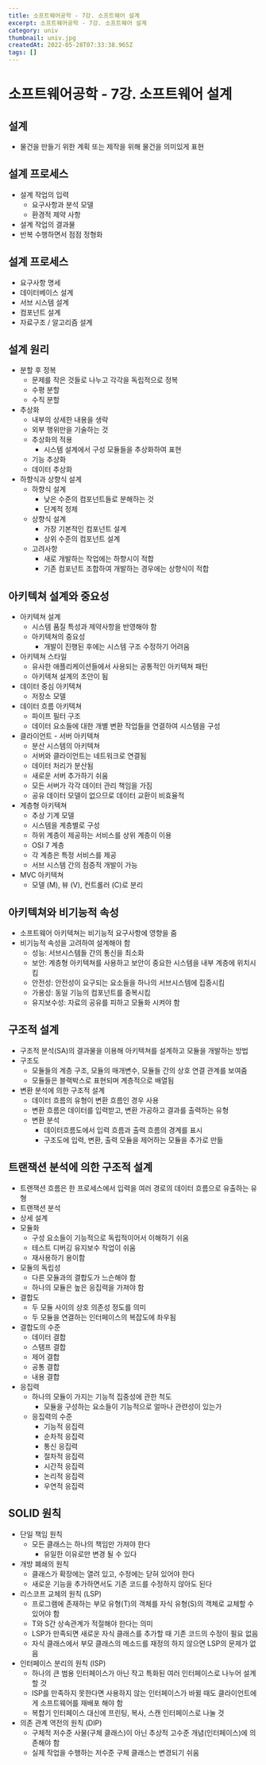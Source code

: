 ```yaml
---
title: 소프트웨어공학 - 7강. 소프트웨어 설계
excerpt: 소프트웨어공학 - 7강. 소프트웨어 설계
category: univ
thumbnail: univ.jpg
createdAt: 2022-05-28T07:33:38.965Z
tags: []
---
```

# 소프트웨어공학 - 7강. 소프트웨어 설계

## 설계
* 물건을 만들기 위한 계획 또는 제작을 위해 물건을 의미있게 표현


## 설계 프로세스
* 설계 작업의 입력
    * 요구사항과 분석 모델
    * 환경적 제약 사항
* 설계 작업의 결과물
* 반복 수행하면서 점점 정형화

## 설계 프로세스
* 요구사항 명세
* 데이터베이스 설계
* 서브 시스템 설계
* 컴포넌트 설계
* 자료구조 / 알고리즘 설계

## 설계 원리
* 분할 후 정복
	* 문제를 작은 것들로 나누고 각각을 독립적으로 정복
    * 수평 분할
    * 수직 분할
* 추상화
	* 내부의 상세한 내용을 생략
    * 외부 행위만을 기술하는 것
    * 추상화의 적용
    	* 시스템 설계에서 구성 모듈들을 추상화하여 표현
	* 기능 추상화
    * 데이터 추상화
* 하향식과 상향식 설계
	* 하향식 설계
    	* 낮은 수준의 컴포넌트들로 분해하는 것
        * 단계적 정제
	* 상향식 설계
    	* 가장 기본적인 컴포넌트 설계
        * 상위 수준의 컴포넌트 설계
	* 고려사항
    	* 새로 개발하는 작업에는 하향시이 적합
        * 기존 컴포넌트 조합하여 개발하는 경우에는 상향식이 적합

## 아키텍쳐 설계와 중요성
* 아키텍쳐 설계
	* 시스템 품질 특성과 제약사항을 반영해야 함
    * 아키텍쳐의 중요성
    	* 개발이 진행된 후에는 시스템 구조 수정하기 어려움
* 아키텍쳐 스타일
	* 유사한 애플리케이션들에서 사용되는 공통적인 아키텍쳐 패턴
    * 아키텍쳐 설계의 초안이 됨
* 데이터 중심 아키텍쳐
	* 저장소 모델
* 데이터 흐름 아키텍쳐
	* 파이프 필터 구조
    * 데이터 요소들에 대한 개별 변환 작업들을 연결하여 시스템을 구성
* 클라이언트 - 서버 아키텍쳐
	* 분산 시스템의 아키텍쳐
    * 서버와 클라이언트는 네트워크로 연결됨
    * 데이터 처리가 분산됨
    * 새로운 서버 추가하기 쉬움
    * 모든 서버가 각각 데이터 관리 책임을 가짐
    * 공유 데이터 모델이 없으므로 데이터 교환이 비효율적
* 계층형 아키텍쳐
	* 추상 기계 모델
    * 시스템을 계층별로 구성
    * 하위 계층이 제공하는 서비스를 상위 계층이 이용
    * OSI 7 계층
    * 각 계층은 특정 서비스를 제공
    * 서브 시스템 간의 점증적 개발이 가능
* MVC 아키텍쳐
	* 모델 (M), 뷰 (V), 컨트롤러 (C)로 분리

## 아키텍쳐와 비기능적 속성
* 소프트웨어 아키텍쳐는 비기능적 요구사항에 영향을 줌
* 비기능적 속성을 고려하여 설계해야 함
	* 성능: 서브시스템들 간의 통신을 최소화
    * 보안: 계층형 아키텍쳐를 사용하고 보안이 중요한 시스템을 내부 계층에 위치시킴
    * 안전성: 안전성이 요구되는 요소들을 하나의 서브시스템에 집중시킴
    * 가용성: 동일 기능의 컴포넌트를 중복시킴
    * 유지보수성: 자료의 공유를 피하고 모듈화 시켜야 함

## 구조적 설계
* 구조적 분석(SA)의 결과물을 이용해 아키텍쳐를 설계하고 모듈을 개발하는 방법
* 구조도
	* 모듈들의 계층 구조, 모듈의 매개변수, 모듈들 간의 상호 연결 관계를 보여줌
    * 모듈들은 블랙박스로 표현되며 계층적으로 배열됨
* 변환 분석에 의한 구조적 설계
	* 데이터 흐름의 유형이 변환 흐름인 경우 사용
    * 변환 흐름은 데이터를 입력받고, 변환 가공하고 결과를 출력하는 유형
    * 변환 분석
    	* 데이터흐름도에서 입력 흐름과 출력 흐름의 경계를 표시
        * 구조도에 입력, 변환, 출력 모듈을 제어하는 모듈을 추가로 만듦

## 트랜잭션 분석에 의한 구조적 설계
* 트랜잭션 흐름은 한 프로세스에서 입력을 여러 경로의 데이터 흐름으로 유출하는 유형
* 트랜잭션 분석
* 상세 설계
* 모듈화
	* 구성 요소들이 기능적으로 독립적이어서 이해하기 쉬움
    * 테스트 디버깅 유지보수 작업이 쉬움
    * 재사용하기 용이함
* 모듈의 독립성
	* 다른 모듈과의 결합도가 느슨해야 함
    * 하나의 모듈은 높은 응집력을 가져야 함
* 결합도
	* 두 모듈 사이의 상호 의존성 정도를 의미
    * 두 모듈을 연결하는 인터페이스의 복잡도에 좌우됨
* 결합도의 수준
	* 데이터 결합
    * 스탬프 결합
    * 제어 결합
    * 공통 결합
    * 내용 결합
* 응집력
	* 하나의 모듈이 가지는 기능적 집중성에 관한 척도
    	* 모듈을 구성하는 요소들이 기능적으로 얼마나 관련성이 있는가
	* 응집력의 수준
    	* 기능적 응집력
        * 순차적 응집력
        * 통신 응집력
        * 절차적 응집력
        * 시간적 응집력
        * 논리적 응집력
        * 우연적 응집력
        
## SOLID 원칙
* 단일 책임 원칙
	* 모든 클래스는 하나의 책임만 가져야 한다
    	* 유일한 이유로만 변경 될 수 있다
* 개방 폐쇄의 원칙
	* 클래스가 확장에는 열려 있고, 수정에는 닫혀 있어야 한다
    * 새로운 기능을 추가하면서도 기존 코드를 수정하지 않아도 된다
* 리스코프 교체의 원칙 (LSP)
	* 프로그램에 존재하는 부모 유형(T)의 객체를 자식 유형(S)의 객체로 교체할 수 있어야 함
    * T와 S간 상속관계가 적절해야 한다는 의미
    * LSP가 만족되면 새로운 자식 클래스를 추가할 때 기존 코드의 수정이 필요 없음
    * 자식 클래스에서 부모 클래스의 메소드를 재정의 하지 않으면 LSP의 문제가 없음
* 인터페이스 분리의 원칙 (ISP)
	* 하나의 큰 범용 인터페이스가 아닌 작고 특화된 여러 인터페이스로 나누어 설계 할 것
    * ISP를 만족하지 못한다면 사용하지 않는 인터페이스가 바뀔 때도 클라이언트에게 소프트웨어를 재배포 해야 함
    * 복합기 인터페이스 대신에 프린팅, 복사, 스캔 인터페이스로 나눌 것
* 의존 관계 역전의 원칙 (DIP)
	* 구체적 저수준 사물(구체 클래스)이 아닌 추상적 고수준 개념(인터페이스)에 의존해야 함
    * 실제 작업을 수행하는 저수준 구체 클래스는 변경되기 쉬움



















